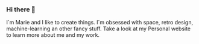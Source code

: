 ### Hi there 👋

I´m Marie and I like to create things. I´m obsessed with space, retro design, machine-learning an other fancy stuff.
Take a look at my Personal website to learn more about me and my work.

<!--
**MarieBreiteneder/MarieBreiteneder** is a ✨ _special_ ✨ repository because its `README.md` (this file) appears on your GitHub profile.

Here are some ideas to get you started:

- 🔭 I’m currently working on ...
- 🌱 I’m currently learning ...
- 👯 I’m looking to collaborate on ...
- 🤔 I’m looking for help with ...
- 💬 Ask me about ...
- 📫 How to reach me: ...
- 😄 Pronouns: ...
- ⚡ Fun fact: ...
-->
